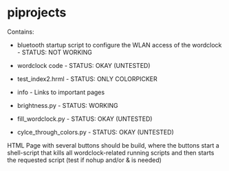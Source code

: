 # piprojects

Contains:
- bluetooth startup script to configure the WLAN access of the wordclock - STATUS: NOT WORKING

- wordclock code - STATUS: OKAY (UNTESTED)
- test_index2.hrml - STATUS: ONLY COLORPICKER
- info - Links to important pages
- brightness.py - STATUS: WORKING 
- fill_wordclock.py - STATUS: OKAY (UNTESTED)
- cylce_through_colors.py - STATUS: OKAY (UNTESTED)

HTML Page with several buttons should be build, where the buttons start a shell-script that kills all wordclock-related running scripts and then starts the requested script (test if nohup and/or & is needed)
